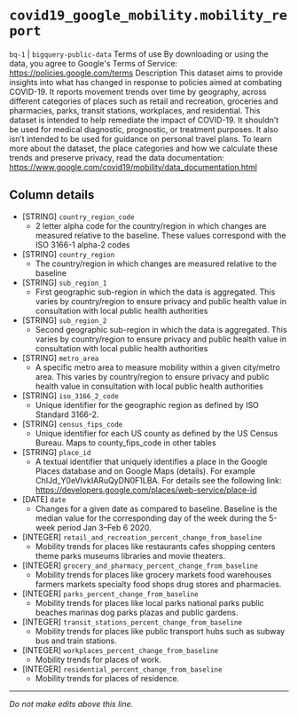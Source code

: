 # `covid19_google_mobility.mobility_report`
`bq-1` | `bigquery-public-data`
Terms of use By downloading or using the data, you agree to Google's Terms of Service: https://policies.google.com/terms Description This dataset aims to provide insights into what has changed in response to policies aimed at combating COVID-19. It reports movement trends over time by geography, across different categories of places such as retail and recreation, groceries and pharmacies, parks, transit stations, workplaces, and residential. This dataset is intended to help remediate the impact of COVID-19. It shouldn’t be used for medical diagnostic, prognostic, or treatment purposes. It also isn’t intended to be used for guidance on personal travel plans. To learn more about the dataset, the place categories and how we calculate these trends and preserve privacy, read the data documentation: https://www.google.com/covid19/mobility/data_documentation.html

## Column details
* [STRING]    `country_region_code`
  - 2 letter alpha code for the country/region in which changes are measured relative to the baseline. These values correspond with the ISO 3166-1 alpha-2 codes
* [STRING]    `country_region`
  - The country/region in which changes are measured relative to the baseline
* [STRING]    `sub_region_1`
  - First geographic sub-region in which the data is aggregated. This varies by country/region to ensure privacy and public health value in consultation with local public health authorities
* [STRING]    `sub_region_2`
  - Second geographic sub-region in which the data is aggregated. This varies by country/region to ensure privacy and public health value in consultation with local public health authorities
* [STRING]    `metro_area`
  - A specific metro area to measure mobility within a given city/metro area. This varies by country/region to ensure privacy and public health value in consultation with local public health authorities
* [STRING]    `iso_3166_2_code`
  - Unique identifier for the geographic region as defined by ISO Standard 3166-2.
* [STRING]    `census_fips_code`
  - Unique identifier for each US county as defined by the US Census Bureau. Maps to county_fips_code in other tables
* [STRING]    `place_id`
  - A textual identifier that uniquely identifies a place in the Google Places database and on Google Maps (details). For example ChIJd_Y0eVIvkIARuQyDN0F1LBA. For details see the following link: https://developers.google.com/places/web-service/place-id
* [DATE]      `date`
  - Changes for a given date as compared to baseline. Baseline is the median value for the corresponding day of the week during the 5-week period Jan 3–Feb 6 2020.
* [INTEGER]   `retail_and_recreation_percent_change_from_baseline`
  - Mobility trends for places like restaurants cafes shopping centers theme parks museums libraries and movie theaters.
* [INTEGER]   `grocery_and_pharmacy_percent_change_from_baseline`
  - Mobility trends for places like grocery markets food warehouses farmers markets specialty food shops drug stores and pharmacies.
* [INTEGER]   `parks_percent_change_from_baseline`
  - Mobility trends for places like local parks national parks public beaches marinas dog parks plazas and public gardens.
* [INTEGER]   `transit_stations_percent_change_from_baseline`
  - Mobility trends for places like public transport hubs such as subway bus and train stations.
* [INTEGER]   `workplaces_percent_change_from_baseline`
  - Mobility trends for places of work.
* [INTEGER]   `residential_percent_change_from_baseline`
  - Mobility trends for places of residence.

-------------------------------------------------------------------------------
*Do not make edits above this line.*

